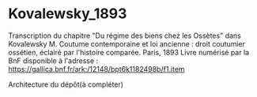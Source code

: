 # Kovalewsky_1893
Transcription du chapitre "Du régime des biens chez les Ossètes" dans Kovalewsky M. Coutume contemporaine et loi ancienne : droit coutumier ossétien, éclairé par l'histoire comparée. Paris, 1893 Livre numérisé par la BnF disponible à l'adresse : https://gallica.bnf.fr/ark:/12148/bpt6k1182498b/f1.item

Architecture du dépôt(à compléter)
